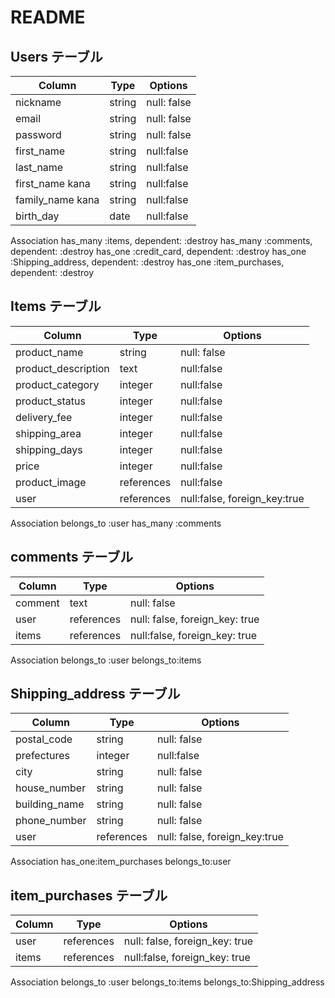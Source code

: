 # README

## Users テーブル

| Column   | Type   | Options     |
| -------- | ------ | ----------- |
| nickname | string | null: false |
| email    | string | null: false |
| password | string | null: false |
|first_name| string | null:false  |
|last_name | string | null:false  |
|first_name kana| string | null:false |
|family_name kana| string | null:false |
|birth_day | date | null:false|
Association
has_many :items, dependent: :destroy
has_many :comments, dependent: :destroy
has_one :credit_card, dependent: :destroy
has_one :Shipping_address, dependent: :destroy
has_one :item_purchases, dependent: :destroy

## Items テーブル

| Column       |Type   | Options     |
| ------       | ------ | ----------- |
|product_name | string | null: false |
|product_description| text | null:false |
|product_category | integer |null:false|
|product_status | integer |null:false|
|delivery_fee   | integer |null:false|
|shipping_area  | integer |null:false|
|shipping_days  | integer |null:false|
|price          | integer |null:false|
|product_image  |references|null:false|
| user  |references|null:false, foreign_key:true|
Association
belongs_to :user
has_many :comments

## comments テーブル

| Column | Type       | Options                        |
| ------ | ---------- | ------------------------------ |
|comment | text | null: false |
| user| references | null: false, foreign_key: true|
|items| references | null:false, foreign_key: true |
Association
belongs_to :user
belongs_to:items



## Shipping_address テーブル

| Column  | Type       | Options                        |
| ------- | ---------- | ------------------------------ |
| postal_code | string | null: false |
| prefectures | integer | null:false |
| city | string | null: false |
| house_number | string | null: false |
| building_name | string | null: false |
| phone_number | string | null: false |
| user | references | null: false, foreign_key:true |
Association
has_one:item_purchases
belongs_to:user

## item_purchases テーブル

| Column  | Type       | Options                        |
| ------- | ---------- | ------------------------------ |
| user| references | null: false, foreign_key: true|
|items| references | null:false, foreign_key: true |
Association
belongs_to :user
belongs_to:items
belongs_to:Shipping_address

